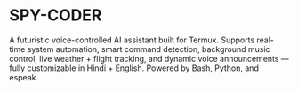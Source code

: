 # SPY-CODER
A futuristic voice-controlled AI assistant built for Termux. Supports real-time system automation, smart command detection, background music control, live weather + flight tracking, and dynamic voice announcements — fully customizable in Hindi + English. Powered by Bash, Python, and espeak.
